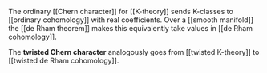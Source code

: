 

The ordinary [[Chern character]] for [[K-theory]] sends K-classes to [[ordinary cohomology]] with real coefficients. Over a [[smooth manifold]] the [[de Rham theorem]] makes this equivalently take values in [[de Rham cohomology]]. 

The **twisted Chern character** analogously goes from [[twisted K-theory]] to [[twisted de Rham cohomology]].